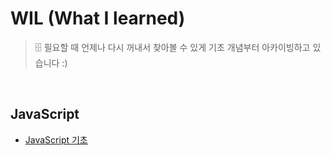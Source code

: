 # WIL (What I learned)
> 🗄️ 필요할 때 언제나 다시 꺼내서 찾아볼 수 있게 기초 개념부터 아카이빙하고 있습니다 :)

<br>

## JavaScript
- [JavaScript 기초]()
